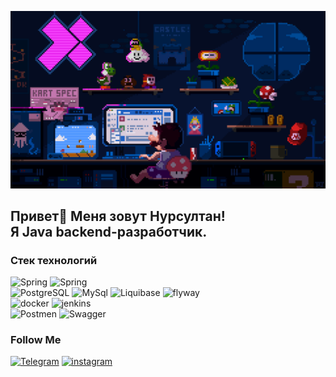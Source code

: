 ![Header](https://github.com/kensheesh/kensheesh/blob/main/assets/main.gif)

## Привет👋 Меня зовут Нурсултан! <br> Я  Java backend-разработчик.

### Стек технологий
![Spring](https://img.shields.io/badge/-Java-090909?style=for-the-badge&logo=openjdk)
![Spring](https://img.shields.io/badge/-Spring-090909?style=for-the-badge&logo=spring)
<br>
![PostgreSQL](https://img.shields.io/badge/-Postgres-090909?style=for-the-badge&logo=postgresql)
![MySql](https://img.shields.io/badge/-MySql-090909?style=for-the-badge&logo=mysql)
![Liquibase](https://img.shields.io/badge/-liquibase-090909?style=for-the-badge&logo=liquibase)
![flyway](https://img.shields.io/badge/-flyway-090909?style=for-the-badge&logo=flyway)
<br>
![docker](https://img.shields.io/badge/-docker-090909?style=for-the-badge&logo=docker)
![jenkins](https://img.shields.io/badge/-jenkins-090909?style=for-the-badge&logo=jenkins)
<br>
![Postmen](https://img.shields.io/badge/-Postman-090909?style=for-the-badge&logo=postman)
![Swagger](https://img.shields.io/badge/-Swagger-090909?style=for-the-badge&logo=Swagger)


### Follow Me
[![Telegram](https://img.shields.io/badge/-Telegram-090909?style=for-the-badge&logo=telegram)](https://t.me/kensheeshz)
[![instagram](https://img.shields.io/badge/-Instagram-090909?style=for-the-badge&logo=instagram)](https://www.instagram.com/kensheesh_/)